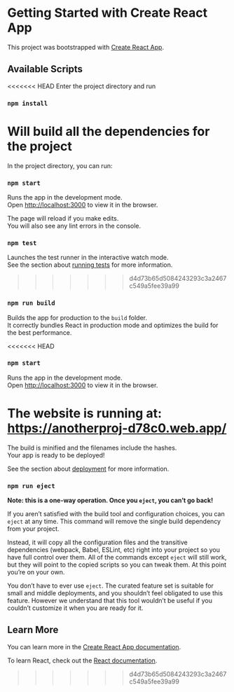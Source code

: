 # Getting Started with Create React App

This project was bootstrapped with [Create React App](https://github.com/facebook/create-react-app).

## Available Scripts

<<<<<<< HEAD
Enter the project directory and run

### `npm install`

Will build all the dependencies for the project
=======
In the project directory, you can run:

### `npm start`

Runs the app in the development mode.\
Open [http://localhost:3000](http://localhost:3000) to view it in the browser.

The page will reload if you make edits.\
You will also see any lint errors in the console.

### `npm test`

Launches the test runner in the interactive watch mode.\
See the section about [running tests](https://facebook.github.io/create-react-app/docs/running-tests) for more information.
>>>>>>> d4d73b65d5084243293c3a2467c549a5fee39a99

### `npm run build`

Builds the app for production to the `build` folder.\
It correctly bundles React in production mode and optimizes the build for the best performance.

<<<<<<< HEAD
### `npm start`
Runs the app in the development mode.\
Open [http://localhost:3000](http://localhost:3000) to view it in the browser.

The website is running at: https://anotherproj-d78c0.web.app/
=======
The build is minified and the filenames include the hashes.\
Your app is ready to be deployed!

See the section about [deployment](https://facebook.github.io/create-react-app/docs/deployment) for more information.

### `npm run eject`

**Note: this is a one-way operation. Once you `eject`, you can’t go back!**

If you aren’t satisfied with the build tool and configuration choices, you can `eject` at any time. This command will remove the single build dependency from your project.

Instead, it will copy all the configuration files and the transitive dependencies (webpack, Babel, ESLint, etc) right into your project so you have full control over them. All of the commands except `eject` will still work, but they will point to the copied scripts so you can tweak them. At this point you’re on your own.

You don’t have to ever use `eject`. The curated feature set is suitable for small and middle deployments, and you shouldn’t feel obligated to use this feature. However we understand that this tool wouldn’t be useful if you couldn’t customize it when you are ready for it.

## Learn More

You can learn more in the [Create React App documentation](https://facebook.github.io/create-react-app/docs/getting-started).

To learn React, check out the [React documentation](https://reactjs.org/).
>>>>>>> d4d73b65d5084243293c3a2467c549a5fee39a99
